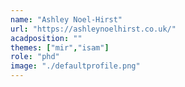 ```yaml
---
name: "Ashley Noel-Hirst"
url: "https://ashleynoelhirst.co.uk/"
acadposition: ""
themes: ["mir","isam"]
role: "phd"
image: "./defaultprofile.png"
---
```

